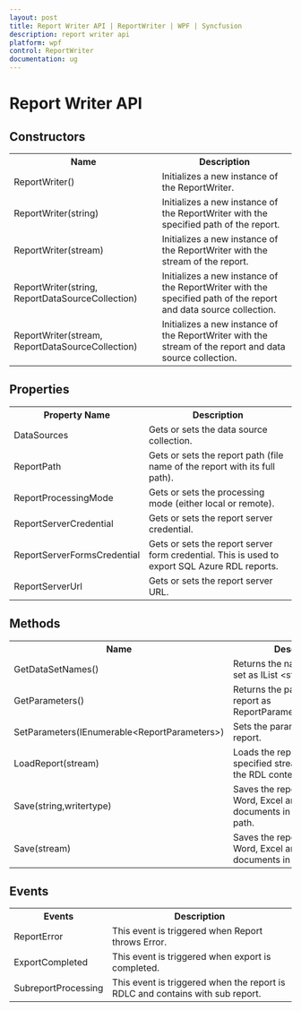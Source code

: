 ```yaml
---
layout: post
title: Report Writer API | ReportWriter | WPF | Syncfusion
description: report writer api
platform: wpf
control: ReportWriter
documentation: ug
---
```


# Report Writer API

## Constructors

<table>
<tr>
<th>
Name</th><th>
Description</th></tr>
<tr>
<td>
ReportWriter()</td><td>
Initializes a new instance of the ReportWriter.</td></tr>
<tr>
<td>
ReportWriter(string)</td><td>
Initializes a new instance of the ReportWriter with the specified path of the report.</td></tr>
<tr>
<td>
ReportWriter(stream)</td><td>
Initializes a new instance of the ReportWriter with the stream of the report.</td></tr>
<tr>
<td>
ReportWriter(string, ReportDataSourceCollection)</td><td>
Initializes a new instance of the ReportWriter with the specified path of the report and data source collection.</td></tr>
<tr>
<td>
ReportWriter(stream, ReportDataSourceCollection)</td><td>
Initializes a new instance of the ReportWriter with the stream of the report and data source collection.</td></tr>
</table>

## Properties

<table>
<tr>
<th>
Property Name</th><th>
Description </th></tr>
<tr>
<td>
DataSources</td><td>
Gets or sets the data source collection.</td></tr>
<tr>
<td>
ReportPath</td><td>
Gets or sets the report path (file name of the report with its full path).</td></tr>
<tr>
<td>
ReportProcessingMode</td><td>
Gets or sets the processing mode (either local or remote).</td></tr>
<tr>
<td>
ReportServerCredential</td><td>
Gets or sets the report server credential.</td></tr>
<tr>
<td>
ReportServerFormsCredential</td><td>
Gets or sets the report server form credential. This is used to export SQL Azure RDL reports.</td></tr>
<tr>
<td>
ReportServerUrl</td><td>
Gets or sets the report server URL.</td></tr>
</table>

## Methods

<table>
<tr>
<th>
Name</th><th>
Description</th></tr>
<tr>
<td>
GetDataSetNames()</td><td>
Returns the names of the data set as IList &lt;string&gt;.</td></tr>
<tr>
<td>
GetParameters()</td><td>
Returns the parameters of the report as ReportParameterInfoCollection.</td></tr>
<tr>
<td>
SetParameters(IEnumerable&lt;ReportParameters&gt;)</td><td>
Sets the parameters of the report.</td></tr>
<tr>
<td>
LoadReport(stream)</td><td>
Loads the report with the specified stream that contains the RDL contents.</td></tr>
<tr>
<td>
Save(string,writertype)</td><td>
Saves the report as a PDF, Word, Excel and Html documents in the mentioned path.</td></tr>
<tr>
<td>
Save(stream)</td><td>
Saves the report as a PDF, Word, Excel and Html documents in the stream.</td></tr>
</table>

## Events

<table>
<tr><th>
Events</th><th>
Description </th></tr>
<tr><td>
ReportError</td><td>
This event is triggered when Report throws Error.</td></tr>
<tr><td>
ExportCompleted</td><td>
This event is triggered when export is completed.</td></tr>
<tr><td>
SubreportProcessing</td><td>
This event is triggered when the report is RDLC and contains with sub report.</td></tr>
</table>
